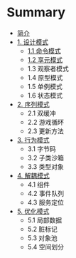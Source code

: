 # Summary

* [简介](README.md)
* [1. 设计模式](chapter1.md)
   * [1.1 命令模式](command_pattern.md)
   * [1.2 享元模式](flyweight_pattern.md)
   * 1.3 观察者模式
   * 1.4 原型模式
   * 1.5 单例模式
   * 1.6 状态模式
* [2. 序列模式]()
   * 2.1 双缓冲
   * 2.2 游戏循环
   * 2.3 更新方法
* [3. 行为模式]()
   * 3.1 字节码
   * 3.2 子类沙箱
   * 3.3 类型对象
* [4. 解耦模式]()
   * 4.1 组件
   * 4.2 事件队列
   * 4.3 服务定位
* [5. 优化模式]()
   * 5.1 局部数据
   * 5.2 脏标记
   * 5.3 对象池
   * 5.4 空间划分
   
